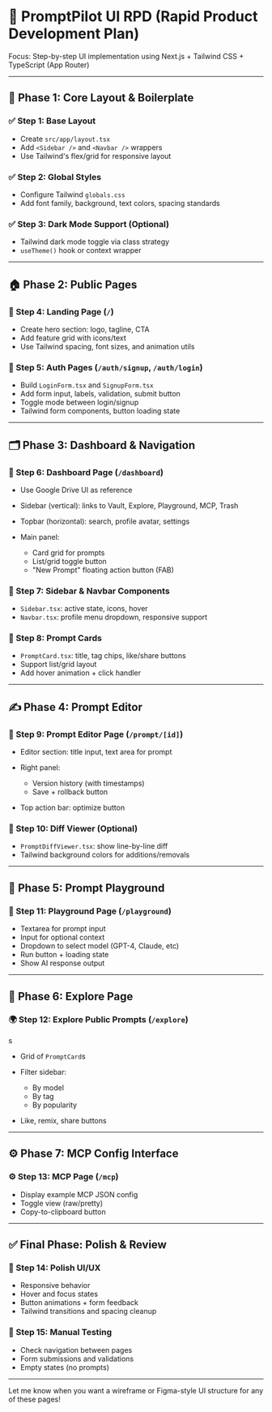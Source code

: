 # 🎨 PromptPilot UI RPD (Rapid Product Development Plan)

Focus: Step-by-step UI implementation using Next.js + Tailwind CSS + TypeScript (App Router)

---

## 🔧 Phase 1: Core Layout & Boilerplate

### ✅ Step 1: Base Layout

* Create `src/app/layout.tsx`
* Add `<Sidebar />` and `<Navbar />` wrappers
* Use Tailwind's flex/grid for responsive layout

### ✅ Step 2: Global Styles

* Configure Tailwind `globals.css`
* Add font family, background, text colors, spacing standards

### ✅ Step 3: Dark Mode Support (Optional)

* Tailwind dark mode toggle via class strategy
* `useTheme()` hook or context wrapper

---

## 🏠 Phase 2: Public Pages

### 🚀 Step 4: Landing Page (`/`)

* Create hero section: logo, tagline, CTA
* Add feature grid with icons/text
* Use Tailwind spacing, font sizes, and animation utils

### 🔐 Step 5: Auth Pages (`/auth/signup`, `/auth/login`)

* Build `LoginForm.tsx` and `SignupForm.tsx`
* Add form input, labels, validation, submit button
* Toggle mode between login/signup
* Tailwind form components, button loading state

---

## 🗂️ Phase 3: Dashboard & Navigation

### 📁 Step 6: Dashboard Page (`/dashboard`)

* Use Google Drive UI as reference
* Sidebar (vertical): links to Vault, Explore, Playground, MCP, Trash
* Topbar (horizontal): search, profile avatar, settings
* Main panel:

  * Card grid for prompts
  * List/grid toggle button
  * "New Prompt" floating action button (FAB)

### 🧱 Step 7: Sidebar & Navbar Components

* `Sidebar.tsx`: active state, icons, hover
* `Navbar.tsx`: profile menu dropdown, responsive support

### 🧩 Step 8: Prompt Cards

* `PromptCard.tsx`: title, tag chips, like/share buttons
* Support list/grid layout
* Add hover animation + click handler

---

## ✍️ Phase 4: Prompt Editor

### 📝 Step 9: Prompt Editor Page (`/prompt/[id]`)

* Editor section: title input, text area for prompt
* Right panel:

  * Version history (with timestamps)
  * Save + rollback button
* Top action bar: optimize button

### 🔀 Step 10: Diff Viewer (Optional)

* `PromptDiffViewer.tsx`: show line-by-line diff
* Tailwind background colors for additions/removals

---

## 🧪 Phase 5: Prompt Playground

### 🧠 Step 11: Playground Page (`/playground`)

* Textarea for prompt input
* Input for optional context
* Dropdown to select model (GPT-4, Claude, etc)
* Run button + loading state
* Show AI response output

---

## 🔎 Phase 6: Explore Page

### 🌍 Step 12: Explore Public Prompts (`/explore`)
s
* Grid of `PromptCard`s
* Filter sidebar:

  * By model
  * By tag
  * By popularity
* Like, remix, share buttons

---

## ⚙️ Phase 7: MCP Config Interface

### ⚙️ Step 13: MCP Page (`/mcp`)

* Display example MCP JSON config
* Toggle view (raw/pretty)
* Copy-to-clipboard button

---

## ✅ Final Phase: Polish & Review

### 🎯 Step 14: Polish UI/UX

* Responsive behavior
* Hover and focus states
* Button animations + form feedback
* Tailwind transitions and spacing cleanup

### 🧪 Step 15: Manual Testing

* Check navigation between pages
* Form submissions and validations
* Empty states (no prompts)

---

Let me know when you want a wireframe or Figma-style UI structure for any of these pages!
